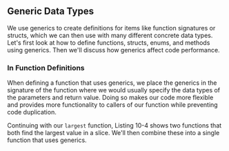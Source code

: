 ## Generic Data Types

We use generics to create definitions for items like function signatures or structs, which we can then use with many different concrete data types. Let's first look at how to define functions, structs, enums, and methods using generics. Then we'll discuss how generics affect code performance.

### In Function Definitions

When defining a function that uses generics, we place the generics in the signature of the function where we would usually specify the data types of the parameters and return value. Doing so makes our code more flexible and provides more functionality to callers of our function while preventing code duplication.

Continuing with our `largest` function, Listing 10-4 shows two functions that both find the largest value in a slice. We'll then combine these into a single function that uses generics.

